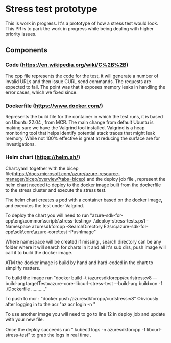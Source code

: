 # Stress test prototype 
This is work in progress. It's a prototype of how a stress test would look. This PR is to park the work in progress while being dealing with higher priority issues.
## Components 
### Code (https://en.wikipedia.org/wiki/C%2B%2B)
The cpp file represents the code for the test, it will generate a number of invalid URLs and then issue CURL send commands. The requests are expected to fail. The point was that it exposes memory leaks in handling the error cases, which we fixed since. 

### Dockerfile (https://www.docker.com/)
Represents the build file for the container in which the test runs, it is based on Ubuntu 22.04 , from MCR. 
The main change from default Ubuntu is making sure we have the Valgrind tool installed. Valgrind is a heap monitoring tool that helps identify potential stack traces that might leak memory. While not 100% effective is great at reducing the surface are for investigations. 

### Helm chart (https://helm.sh/)
Chart.yaml together with the bicep file(https://docs.microsoft.com/azure/azure-resource-manager/bicep/overview?tabs=bicep) and the deploy job file , represent the helm chart needed to deploy to the docker image built from the dockerfile to the stress cluster and execute the stress test. 

The helm chart creates a pod with a container based on the docker image, and executes the test under Valgrind. 

To deploy the chart you will need to run "azure-sdk-for-cpp\eng\common\scripts\stress-testing> .\deploy-stress-tests.ps1 -Namespace azuresdkforcpp -SearchDirectory E:\src\azure-sdk-for-cpp\sdk\core\azure-core\test -PushImage"

Where namespace will be created if missing , search directory can be any folder where it will search for charts in it and all it's sub dirs, push image will call it to build the docker image. 

ATM the docker image is build by hand and hard-coded in the chart to simplify matters.  

To build the image run "docker build -t <acr>/azuresdkforcpp/curlstress:v8  --build-arg targetTest=azure-core-libcurl-stress-test --build-arg build=on  -f .\Dockerfile .\..\..\..\..\..\"

To push to mcr : "docker push <acr>/azuresdkforcpp/curlstress:v8"
Obviously after logging in to the acr "az acr login -n <acr>"

To use another image you will need to go to line 12 in deploy job and update with your new file. 

Once the deploy succeeds run " kubectl logs -n azuresdkforcpp -f libcurl-stress-test" to grab the logs in real time .